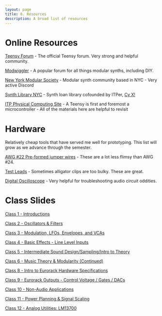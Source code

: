 ```yaml
---
layout: page
title: 6. Resources
description: A broad list of resources
---
```


# Online Resources

[Teensy Forum](https://forum.pjrc.com/index.php) - The official Teensy forum. Very strong and helpful community.

[Modwiggler](https://www.modwiggler.com/forum/index.php) - A popular forum for all things modular synths, including DIY.

[New York Modular Society](https://nyms.love/) - Modular synth community based in NYC - Very active Discord

[Synth Library NYC](https://synthlibrarynyc.org/) - Synth loan library cofounded by ITPer, [Cy X!](https://cyberwitch666.com/)

[ITP Physical Computing Site](https://itp.nyu.edu/physcomp/) - A Teensy is first and foremost a microcontroller - All of the materials here are helpful to revisit 

# Hardware

Relatively cheap tools that have served me well for prototyping. This list will grow as we advance through the semester.

[AWG #22 Pre-formed jumper wires](https://www.amazon.com/Elenco-Piece-Pre-formed-Jumper-Wire/dp/B0002H7AIG/) - These are a lot less flimsy than AWG #24.

[Test Leads](https://www.amazon.com/Goupchn-Silicone-Multimeter-Minigrabber-Electronic/dp/B0852KRNPP/) - Sometimes alligator clips are too bulky. These are great.

[Digital Oscilloscope](https://www.amazon.com/Digital-Oscilloscope-Portable-Sampling-Oscilloscopes/dp/B0BXD6JL8T/) - Very helpful for troubleshooting audio circuit oddities.

# Class Slides

[Class 1 - Introductions](https://docs.google.com/presentation/d/1BOoeiWSBALnbR51Z-VF6w6HzhsnG3HWBKPIQPT9NMss/edit?usp=sharing)

[Class 2 - Oscillators & Filters](https://docs.google.com/presentation/d/1nLoB0f5fyK9Z7QsdNIlXbR2OM0jGjDi3bsPsiZ37mSc/edit?usp=sharing)

[Class 3 - Modulation, LFOs, Envelopes, and VCAs](https://docs.google.com/presentation/d/16HeQxrTBrAhh6-371D3O_rHzLjxvYzNxhpRM7IQQQM4/edit?usp=sharing)

[Class 4 - Basic Effects - Line Level Inputs](https://docs.google.com/presentation/d/1Y68XOhlTtiGOVx2A38qLdesFD-Md8h0qHbgWtnq1xws/edit?usp=sharing)

[Class 5 - Intermediate Sound Design/Sampling/Intro to Theory](https://docs.google.com/presentation/d/1VWrumGnpVqd9XsqTVrJ6Gt85X7Y_CdbYwDz6NV9_p90/edit?usp=sharing)

[Class 6 - Music Theory & Modularity (Continued)](https://docs.google.com/presentation/d/1eqCoFlJQixJswkbWQ4IZnfcuF352OTSX2fz0pqAdE3o/edit?usp=sharing)  

[Class 8 - Intro to Eurorack Hardware Specifications](https://docs.google.com/presentation/d/1FMDeHzPcB0e8AZzKNqfeGnR7hRHGrNW0yph2eRp06ko/edit?usp=sharing)  

[Class 9 - Eurorack Outputs - Control Voltage / Gates / DACs](https://docs.google.com/presentation/d/1EHQNC-loGFqUiQXHunMmSipkzUJReo5eMl0qTGyNNno/edit?usp=sharing)  

[Class 10 - Non-Audio Applications](https://docs.google.com/presentation/d/1_XYegB6QAA-pSJHGXVxRbgSk-jBAqj-m_iNt5atkT9I/edit?usp=sharing)

[Class 11 - Power Planning & Signal Scaling](https://docs.google.com/presentation/d/1aofjnkhiF46T2FD_N9_r0xAZezpIG4-0MQjG6R_sq9M/edit?usp=sharing)

[Class 12 - Analog Utilities: LM13700](https://docs.google.com/presentation/d/1m6dQZj57Ap_wQIAYXHixcKT3nEvHwSDki7l_5kZcZU8/edit?usp=sharing)